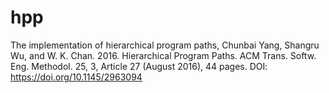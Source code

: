 # hpp
The implementation of hierarchical program paths, Chunbai Yang, Shangru Wu, and W. K. Chan. 2016. Hierarchical Program Paths. ACM Trans. Softw. Eng. Methodol. 25, 3, Article 27 (August 2016), 44 pages. DOI: https://doi.org/10.1145/2963094
